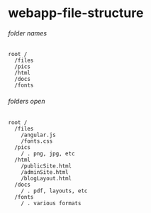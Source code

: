 # webapp-file-structure


###### folder names
```
root /
  /files
  /pics
  /html
  /docs
  /fonts
```

###### folders open
```
root /
  /files
    /angular.js
    /fonts.css
  /pics
    / . png, jpg, etc
  /html
    /publicSite.html
    /adminSite.html
    /blogLayout.html
  /docs
    / . pdf, layouts, etc
  /fonts
    / . various formats
```
